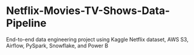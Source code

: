 # Netflix-Movies-TV-Shows-Data-Pipeline
End-to-end data engineering project using Kaggle Netflix dataset, AWS S3, Airflow, PySpark, Snowflake, and Power B
